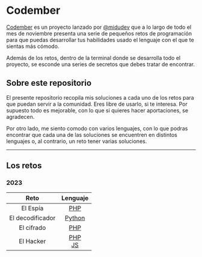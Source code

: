 # Codember

[Codember](https://codember.dev/ "Codember") es un proyecto lanzado por [@midudev](https://midu.dev/ "midudev") que a lo largo de todo el mes de noviembre presenta una serie de pequeños retos de programación para que puedas desarrollar tus habilidades usado el lenguaje con el que te sientas más cómodo.

Además de los retos, dentro de la terminal donde se desarrolla todo el proyecto, se esconde una series de secretos que debes tratar de encontrar.

## Sobre este repositorio

El presente repositorio recopila mis soluciones a cada uno de los retos para que puedan servir a la comunidad. Eres libre de usarlo, si te interesa. Por supuesto todo es mejorable, con lo que si quieres hacer aportaciones, se agradecen.

Por otro lado, me siento comodo con varios lenguajes, con  lo que podras encontrar que cada una de las soluciones se encuentren en distintos lenguajes o, al contrario, un reto tener varias soluciones.

---

## Los retos

### 2023


| Reto             | Lenguaje |
|:----------------:|:--------:|
| El Espía         |  [PHP](https://github.com/miguelex/codember/tree/main/2023/Reto%201)    | 
| El decodificador |  [Python](https://github.com/miguelex/codember/tree/main/2023/Reto%202)  | 
| El cifrado |  [PHP](https://github.com/miguelex/codember/tree/main/2023/Reto%203)  | 
| El Hacker | [PHP](https://github.com/miguelex/codember/blob/main/2023/Reto%204/reto4.php)<br/>[JS](https://github.com/miguelex/codember/blob/main/2023/Reto%204/reto4.js)|

